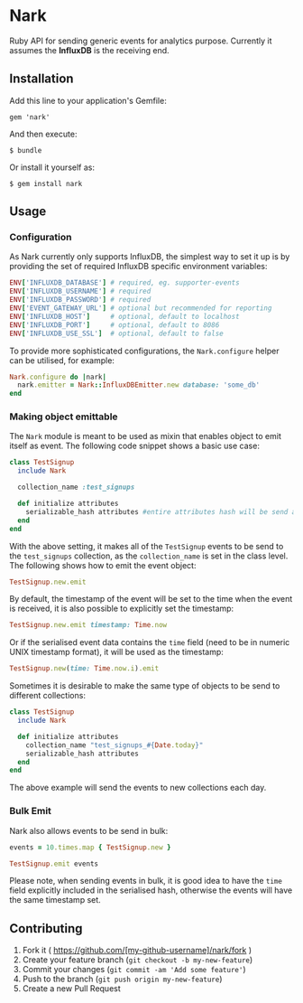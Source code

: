 Nark
====

Ruby API for sending generic events for analytics purpose. Currently it assumes the **InfluxDB** is the receiving end.

Installation
------------

Add this line to your application's Gemfile:

```
gem 'nark'
```

And then execute:

```
$ bundle
```

Or install it yourself as:

```
$ gem install nark
```

Usage
-----

### Configuration

As Nark currently only supports InfluxDB, the simplest way to set it up is by providing the set of required InfluxDB specific environment variables:

```ruby
ENV['INFLUXDB_DATABASE'] # required, eg. supporter-events
ENV['INFLUXDB_USERNAME'] # required
ENV['INFLUXDB_PASSWORD'] # required
ENV['EVENT_GATEWAY_URL'] # optional but recommended for reporting
ENV['INFLUXDB_HOST']     # optional, default to localhost
ENV['INFLUXDB_PORT']     # optional, default to 8086
ENV['INFLUXDB_USE_SSL']  # optional, default to false
```

To provide more sophisticated configurations, the `Nark.configure` helper can be utilised, for example:

```ruby
Nark.configure do |nark|
  nark.emitter = Nark::InfluxDBEmitter.new database: 'some_db'
end
```

### Making object emittable

The `Nark` module is meant to be used as mixin that enables object to emit itself as event. The following code snippet shows a basic use case:

```ruby
class TestSignup
  include Nark

  collection_name :test_signups

  def initialize attributes
    serializable_hash attributes #entire attributes hash will be send as event data
  end
end
```

With the above setting, it makes all of the `TestSignup` events to be send to the `test_signups` collection, as the `collection_name` is set in the class level. The following shows how to emit the event object:

```ruby
TestSignup.new.emit
```

By default, the timestamp of the event will be set to the time when the event is received, it is also possible to explicitly set the timestamp:

```ruby
TestSignup.new.emit timestamp: Time.now
```

Or if the serialised event data contains the `time` field (need to be in numeric UNIX timestamp format), it will be used as the timestamp:

```ruby
TestSignup.new(time: Time.now.i).emit
```

Sometimes it is desirable to make the same type of objects to be send to different collections:

```ruby
class TestSignup
  include Nark

  def initialize attributes
    collection_name "test_signups_#{Date.today}"
    serializable_hash attributes
  end
end
```

The above example will send the events to new collections each day.

### Bulk Emit

Nark also allows events to be send in bulk:

```ruby
events = 10.times.map { TestSignup.new }

TestSignup.emit events
```

Please note, when sending events in bulk, it is good idea to have the `time` field explicitly included in the serialised hash, otherwise the events will have the same timestamp set.

Contributing
------------

1. Fork it ( https://github.com/[my-github-username]/nark/fork )
2. Create your feature branch (`git checkout -b my-new-feature`)
3. Commit your changes (`git commit -am 'Add some feature'`)
4. Push to the branch (`git push origin my-new-feature`)
5. Create a new Pull Request
